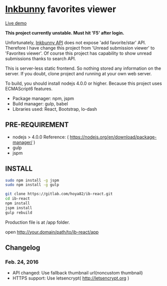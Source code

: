 # [Inkbunny](https://inkbunny.net) favorites viewer

[Live demo](https://dev.storymate.net/ib-react/app/)

**This project currently unstable. Must hit 'F5' after login.**

Unfortunately, [Inkbunny API](https://wiki.inkbunny.net/wiki/API) does not expose 'add favorite/star' API. Therefore I have change this project from 'Unread submission viewer' to 'Favorites viewer'. Of course this project has capability to show unread submissions thanks to search API.

This is server-less static frontend. So nothing stored any information on the server.
If you doubt, clone project and running at your own web server.

To build, you should install nodejs 4.0.0 or higher. Because this project uses ECMAScript6 features.

 * Package manager: npm, jspm
 * Build manager: gulp, babel
 * Libraries used: React, Bootstrap, lo-dash

## PRE-REQUIREMENT
 * nodejs > 4.0.0
Reference: ( https://nodejs.org/en/download/package-manager/ )
 * gulp
 * jspm

## INSTALL
```bash
sudo npm install -g jspm
sudo npm install -g gulp

git clone https://gitlab.com/hoya82/ib-react.git
cd ib-react
npm install
jspm install
gulp rebuild
```

Production file is at /app folder.

open http://your.domain/path/to/ib-react/app

## Changelog
### Feb. 24, 2016
 * API changed: Use fallback thumbnail url(noncustom thumbnail)
 * HTTPS support: Use letsencrypt( http://letsencrypt.org )
